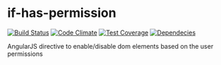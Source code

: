 # if-has-permission
[![Build Status][travis-image]][travis-url] [![Code Climate][codeclimate-image]][codeclimate-url] [![Test Coverage][coverage-image]][coverage-url] [![Dependecies][david-dm-image]][david-dm-url]

AngularJS directive to enable/disable dom elements based on the user permissions

[travis-image]: https://travis-ci.org/dezoxel/if-has-permission.png?branch=master
[travis-url]: https://travis-ci.org/dezoxel/if-has-permission
[codeclimate-image]: https://codeclimate.com/github/dezoxel/if-has-permission/badges/gpa.svg
[codeclimate-url]: https://codeclimate.com/github/dezoxel/if-has-permission
[coverage-image]: https://codeclimate.com/github/dezoxel/if-has-permission/badges/coverage.svg
[coverage-url]: https://codeclimate.com/github/dezoxel/if-has-permission/coverage
[david-dm-image]: https://david-dm.org/dezoxel/if-has-permission/dev-status.svg
[david-dm-url]: https://david-dm.org/dezoxel/if-has-permission#info=devDependencies
